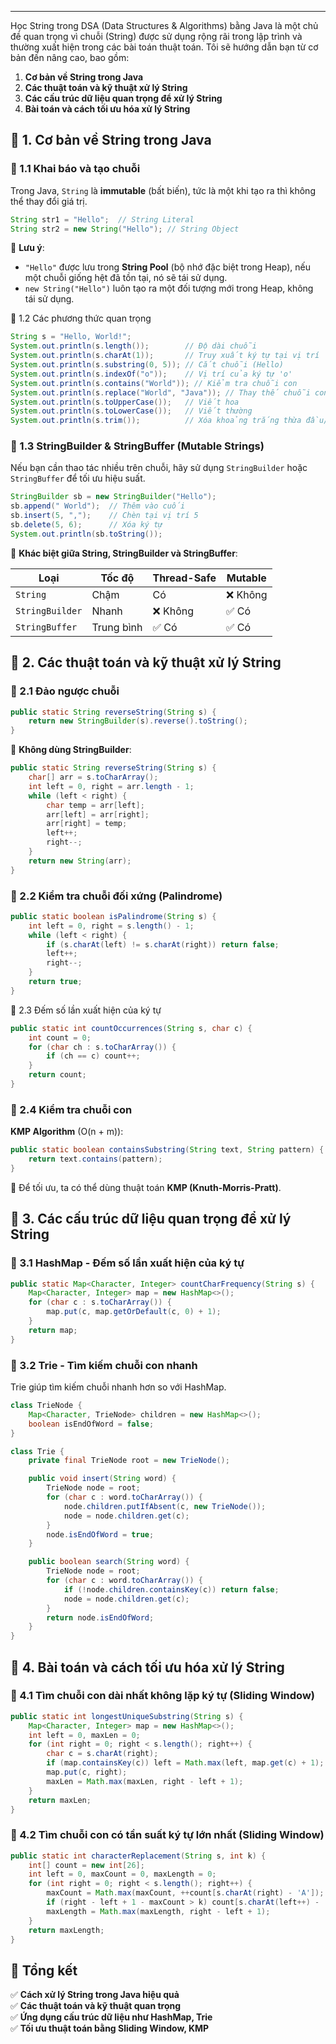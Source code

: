 
---
Học String trong DSA (Data Structures & Algorithms) bằng Java là một chủ đề quan trọng vì chuỗi (String) được sử dụng rộng rãi trong lập trình và thường xuất hiện trong các bài toán thuật toán. Tôi sẽ hướng dẫn bạn từ cơ bản đến nâng cao, bao gồm:

1. **Cơ bản về String trong Java**
2. **Các thuật toán và kỹ thuật xử lý String**
3. **Các cấu trúc dữ liệu quan trọng để xử lý String**
4. **Bài toán và cách tối ưu hóa xử lý String**

## 🔹 1. Cơ bản về String trong Java

### 🔹 1.1 Khai báo và tạo chuỗi

Trong Java, `String` là **immutable** (bất biến), tức là một khi tạo ra thì không thể thay đổi giá trị.
```java
String str1 = "Hello";  // String Literal
String str2 = new String("Hello"); // String Object
```
📌 **Lưu ý**:

- `"Hello"` được lưu trong **String Pool** (bộ nhớ đặc biệt trong Heap), nếu một chuỗi giống hệt đã tồn tại, nó sẽ tái sử dụng.
- `new String("Hello")` luôn tạo ra một đối tượng mới trong Heap, không tái sử dụng.

🔹 1.2 Các phương thức quan trọng
```java
String s = "Hello, World!";
System.out.println(s.length());        // Độ dài chuỗi
System.out.println(s.charAt(1));       // Truy xuất ký tự tại vị trí
System.out.println(s.substring(0, 5)); // Cắt chuỗi (Hello)
System.out.println(s.indexOf("o"));    // Vị trí của ký tự 'o'
System.out.println(s.contains("World")); // Kiểm tra chuỗi con
System.out.println(s.replace("World", "Java")); // Thay thế chuỗi con
System.out.println(s.toUpperCase());   // Viết hoa
System.out.println(s.toLowerCase());   // Viết thường
System.out.println(s.trim());          // Xóa khoảng trắng thừa đầu/cuối
```
### 🔹 1.3 StringBuilder & StringBuffer (Mutable Strings)

Nếu bạn cần thao tác nhiều trên chuỗi, hãy sử dụng `StringBuilder` hoặc `StringBuffer` để tối ưu hiệu suất.
```java
StringBuilder sb = new StringBuilder("Hello");
sb.append(" World");  // Thêm vào cuối
sb.insert(5, ",");    // Chèn tại vị trí 5
sb.delete(5, 6);      // Xóa ký tự
System.out.println(sb.toString());
```
📌 **Khác biệt giữa String, StringBuilder và StringBuffer**:

| Loại            | Tốc độ     | Thread-Safe | Mutable |
| --------------- | ---------- | ----------- | ------- |
| `String`        | Chậm       | Có          | ❌ Không |
| `StringBuilder` | Nhanh      | ❌ Không     | ✅ Có    |
| `StringBuffer`  | Trung bình | ✅ Có        | ✅ Có    |
## 🔹 2. Các thuật toán và kỹ thuật xử lý String

### 🔹 2.1 Đảo ngược chuỗi
```java
public static String reverseString(String s) {
    return new StringBuilder(s).reverse().toString();
}
```
📌 **Không dùng StringBuilder**:
```java
public static String reverseString(String s) {
    char[] arr = s.toCharArray();
    int left = 0, right = arr.length - 1;
    while (left < right) {
        char temp = arr[left];
        arr[left] = arr[right];
        arr[right] = temp;
        left++;
        right--;
    }
    return new String(arr);
}
```
### 🔹 2.2 Kiểm tra chuỗi đối xứng (Palindrome)
```java
public static boolean isPalindrome(String s) {
    int left = 0, right = s.length() - 1;
    while (left < right) {
        if (s.charAt(left) != s.charAt(right)) return false;
        left++;
        right--;
    }
    return true;
}
```
🔹 2.3 Đếm số lần xuất hiện của ký tự
```java
public static int countOccurrences(String s, char c) {
    int count = 0;
    for (char ch : s.toCharArray()) {
        if (ch == c) count++;
    }
    return count;
}
```
### 🔹 2.4 Kiểm tra chuỗi con

**KMP Algorithm** (O(n + m)):
```java
public static boolean containsSubstring(String text, String pattern) {
    return text.contains(pattern);
}
```
📌 Để tối ưu, ta có thể dùng thuật toán **KMP (Knuth-Morris-Pratt)**.

## 🔹 3. Các cấu trúc dữ liệu quan trọng để xử lý String

### 🔹 3.1 HashMap - Đếm số lần xuất hiện của ký tự
```java
public static Map<Character, Integer> countCharFrequency(String s) {
    Map<Character, Integer> map = new HashMap<>();
    for (char c : s.toCharArray()) {
        map.put(c, map.getOrDefault(c, 0) + 1);
    }
    return map;
}
```
### 🔹 3.2 Trie - Tìm kiếm chuỗi con nhanh

Trie giúp tìm kiếm chuỗi nhanh hơn so với HashMap.
```java
class TrieNode {
    Map<Character, TrieNode> children = new HashMap<>();
    boolean isEndOfWord = false;
}

class Trie {
    private final TrieNode root = new TrieNode();

    public void insert(String word) {
        TrieNode node = root;
        for (char c : word.toCharArray()) {
            node.children.putIfAbsent(c, new TrieNode());
            node = node.children.get(c);
        }
        node.isEndOfWord = true;
    }

    public boolean search(String word) {
        TrieNode node = root;
        for (char c : word.toCharArray()) {
            if (!node.children.containsKey(c)) return false;
            node = node.children.get(c);
        }
        return node.isEndOfWord;
    }
}
```
## 🔹 4. Bài toán và cách tối ưu hóa xử lý String

### 🔹 4.1 Tìm chuỗi con dài nhất không lặp ký tự (**Sliding Window**)

```java
public static int longestUniqueSubstring(String s) {
    Map<Character, Integer> map = new HashMap<>();
    int left = 0, maxLen = 0;
    for (int right = 0; right < s.length(); right++) {
        char c = s.charAt(right);
        if (map.containsKey(c)) left = Math.max(left, map.get(c) + 1);
        map.put(c, right);
        maxLen = Math.max(maxLen, right - left + 1);
    }
    return maxLen;
}
```
### 🔹 4.2 Tìm chuỗi con có tần suất ký tự lớn nhất (**Sliding Window**)

```java
public static int characterReplacement(String s, int k) {
    int[] count = new int[26];
    int left = 0, maxCount = 0, maxLength = 0;
    for (int right = 0; right < s.length(); right++) {
        maxCount = Math.max(maxCount, ++count[s.charAt(right) - 'A']);
        if (right - left + 1 - maxCount > k) count[s.charAt(left++) - 'A']--;
        maxLength = Math.max(maxLength, right - left + 1);
    }
    return maxLength;
}
```
## 🔹 Tổng kết

✅ **Cách xử lý String trong Java hiệu quả**  
✅ **Các thuật toán và kỹ thuật quan trọng**  
✅ **Ứng dụng cấu trúc dữ liệu như HashMap, Trie**  
✅ **Tối ưu thuật toán bằng Sliding Window, KMP**


